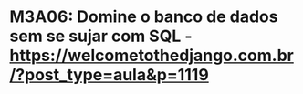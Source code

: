 # M3A06: Domine o banco de dados sem se sujar com SQL - https://welcometothedjango.com.br/?post_type=aula&p=1119